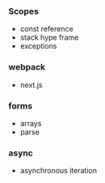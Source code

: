 ### Scopes
- const reference
- stack hype frame
- exceptions

### webpack
- next.js

### forms
- arrays
- parse

### async
- asynchronous iteration

